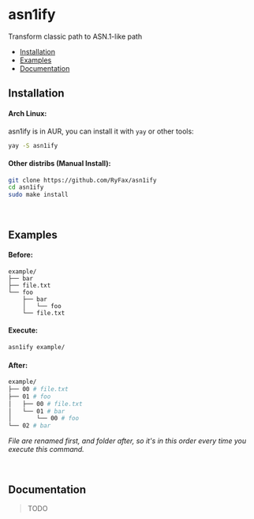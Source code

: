 # asn1ify
Transform classic path to ASN.1-like path

- [Installation](#installation)
- [Examples](#examples)
- [Documentation](#documentation)

## Installation 

#### Arch Linux:
asn1ify is in AUR, you can install it with `yay` or other tools:
```sh
yay -S asn1ify
```

#### Other distribs (Manual Install):
```sh
git clone https://github.com/RyFax/asn1ify
cd asn1ify
sudo make install
```

<br>

## Examples

#### Before:
```
example/
├── bar
├── file.txt
└── foo
    ├── bar
    │   └── foo
    └── file.txt
```

#### Execute:
```sh
asn1ify example/
```

#### After:
```sh
example/
├── 00 # file.txt
├── 01 # foo
│   ├── 00 # file.txt
│   └── 01 # bar
│       └── 00 # foo
└── 02 # bar
```
*File are renamed first, and folder after, so it's in this order every time you execute this command.*

<br>

## Documentation

> TODO
